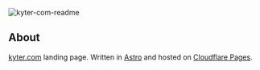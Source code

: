 ![kyter-com-readme](https://github.com/Kyter-com/kyter.com/assets/38516489/084157e2-9348-4561-b653-616d3a909673)

## About

[kyter.com](https://kyter.com) landing page. Written in [Astro](https://astro.build) and hosted on [Cloudflare Pages](https://pages.cloudflare.com).
